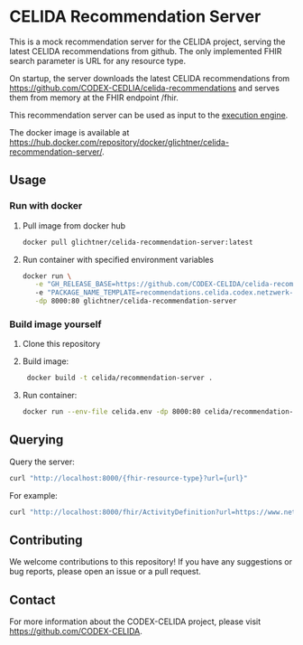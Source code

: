 # CELIDA Recommendation Server

This is a mock recommendation server for the CELIDA project, serving the latest CELIDA recommendations from github. The only implemented FHIR search parameter is URL for any resource type.

On startup, the server downloads the latest CELIDA recommendations from https://github.com/CODEX-CEDLIA/celida-recommendations and serves them from memory at the FHIR endpoint <base>/fhir.

This recommendation server can be used as input to the [execution engine][EE].

The docker image is available at <https://hub.docker.com/repository/docker/glichtner/celida-recommendation-server/>.

## Usage

### Run with docker

1. Pull image from docker hub

   ```bash
   docker pull glichtner/celida-recommendation-server:latest
   ```

2. Run container with specified environment variables
   ```bash
   docker run \
      -e "GH_RELEASE_BASE=https://github.com/CODEX-CELIDA/celida-recommendations/releases"
      -e "PACKAGE_NAME_TEMPLATE=recommendations.celida.codex.netzwerk-universitaetsmedizin.de-{version}.tgz" \
      -dp 8000:80 glichtner/celida-recommendation-server
   ```

### Build image yourself

1. Clone this repository
2. Build image:

   ```bash
    docker build -t celida/recommendation-server .
    ```

3. Run container:

    ```bash
    docker run --env-file celida.env -dp 8000:80 celida/recommendation-server
    ```

## Querying

Query the server:

```bash
curl "http://localhost:8000/{fhir-resource-type}?url={url}"
```

For example:

```bash
curl "http://localhost:8000/fhir/ActivityDefinition?url=https://www.netzwerk-universitaetsmedizin.de/fhir/codex-celida/guideline/covid19-inpatient-therapy/recommended-action/drug-administration-action/no-antithrombotic-prophylaxis-nadroparin-administration-low-weight"
```


## Contributing

We welcome contributions to this repository! If you have any suggestions or bug reports, please open an issue or a pull request.

## Contact

For more information about the CODEX-CELIDA project, please visit <https://github.com/CODEX-CELIDA>.

[EE]: https://github.com/CODEX-CELIDA/execution-engine
[UI]: https://github.com/CODEX-CELIDA/user-interface
